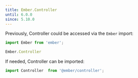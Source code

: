 ```yaml
---
title: Ember.Controller
until: 6.0.0
since: 5.10.0
---
```



Previously, Controller could be accessed via the `Ember` import:
```js
import Ember from 'ember';

Ember.Controller
```

If needed, Controller can be imported:
```js
import Controller  from '@ember/controller';
```

